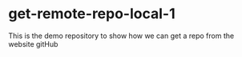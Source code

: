 # get-remote-repo-local-1
This is the demo repository to show how we can get a repo from the website gitHub
